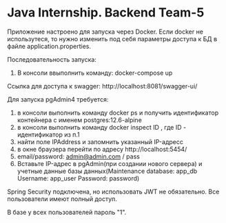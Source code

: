 # Java Internship. Backend Team-5

Приложение настроено для запуска через Docker. Если docker не использутеся, то нужно изменить под себя параметры доступа к БД в файле application.properties.

Последовательность запуска:
1. В консоли ввыполнить команду: docker-compose up

Ссылка для доступа к swagger: http://localhost:8081/swagger-ui/

Для запуска pgAdmin4 требуется:
1. в консоли выполнить команду docker ps и получить идентификатор контейнера с именем postgres:12.6-alpine
2. в консоли выполнить команду docker inspect ID , где ID - идентификатор из п.1
3. найти поле IPAddress и запомнить указанный IP-адресс
4. в окне браузера перейти по адресу http://localhost:5454/
5. email/password:  admin@admin.com / pass
6. Вставьте IP-адрес в pgAdmin(при создании нового сервера) и учетные данные базы данных(Maintenance database: app_db   Username: app_user   Password: password)

Spring Security подключена, но использовать JWT не обязательно. Все пользователи имеют полный доступ.

В базе у всех пользователей пароль "1".
